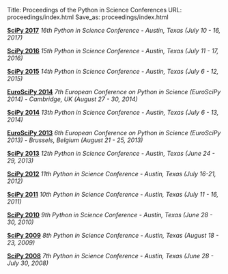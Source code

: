 Title: Proceedings of the Python in Science Conferences
URL: proceedings/index.html
Save_as: proceedings/index.html

**[SciPy 2017](http://conference.scipy.org/proceedings/scipy2017)**
 *16th Python in Science Conference - Austin, Texas (July 10 - 16, 2017)*

**[SciPy 2016](http://conference.scipy.org/proceedings/scipy2016)**
 *15th Python in Science Conference - Austin, Texas (July 11 - 17, 2016)*

**[SciPy 2015](http://conference.scipy.org/proceedings/scipy2015)**
 *14th Python in Science Conference - Austin, Texas (July 6 - 12, 2015)*

**[EuroSciPy 2014](http://arxiv.org/abs/1412.7030)**
 *7th European Conference on Python in Science (EuroSciPy 2014) - Cambridge, UK (August 27 - 30, 2014)*

**[SciPy 2014](http://conference.scipy.org/proceedings/scipy2014)**
 *13th Python in Science Conference - Austin, Texas (July 6 - 13, 2014)*

**[EuroSciPy 2013](http://arxiv.org/abs/1405.0166)**
 *6th European Conference on Python in Science (EuroSciPy 2013) - Brussels, Belgium (August 21 - 25, 2013)*

**[SciPy 2013](http://conference.scipy.org/proceedings/scipy2013)**
 *12th Python in Science Conference - Austin, Texas (June 24 - 29, 2013)*

**[SciPy 2012](http://conference.scipy.org/proceedings/scipy2012)**
 *11th Python in Science Conference - Austin, Texas (July 16-21, 2012)*

**[SciPy 2011](http://conference.scipy.org/proceedings/scipy2011)**
 *10th Python in Science Conference - Austin, Texas (July 11 - 16, 2011)*

**[SciPy 2010](http://conference.scipy.org/proceedings/scipy2010)**
 *9th Python in Science Conference - Austin, Texas (June 28 - 30, 2010)*

**[SciPy 2009](http://conference.scipy.org/proceedings/scipy2009)**
 *8th Python in Science Conference - Austin, Texas (August 18 - 23, 2009)*


**[SciPy 2008](http://conference.scipy.org/proceedings/scipy2008)**
 *7th Python in Science Conference - Austin, Texas (June 28 - July 30, 2008)*
